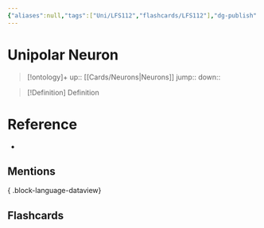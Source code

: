 ```yaml
---
{"aliases":null,"tags":["Uni/LFS112","flashcards/LFS112"],"dg-publish":true,"permalink":"/cards/unipolar-neuron/","dgPassFrontmatter":true}
---
```


# Unipolar Neuron

> [!ontology]+
> up:: [[Cards/Neurons\|Neurons]]
> jump:: 
> down:: 

> [!Definition] Definition
> 

<style> .container {font-family: sans-serif; text-align: center;} .button-wrapper button {z-index: 1;height: 40px; width: 100px; margin: 10px;padding: 5px;} .excalidraw .App-menu_top .buttonList { display: flex;} .excalidraw-wrapper { height: 800px; margin: 50px; position: relative;} :root[dir="ltr"] .excalidraw .layer-ui__wrapper .zen-mode-transition.App-menu_bottom--transition-left {transform: none;} </style><script src="https://cdn.jsdelivr.net/npm/react@17/umd/react.production.min.js"></script><script src="https://cdn.jsdelivr.net/npm/react-dom@17/umd/react-dom.production.min.js"></script><script type="text/javascript" src="https://cdn.jsdelivr.net/npm/@excalidraw/excalidraw@0/dist/excalidraw.production.min.js"></script><div id="Unipolar_Neuron_Diagramexcalidraw.md1"></div><script>(function(){const InitialData={"type":"excalidraw","version":2,"source":"https://github.com/zsviczian/obsidian-excalidraw-plugin/releases/tag/1.9.20","elements":[{"id":"s66r_t21VzBLtaodkC95S","type":"image","x":-316.3854064941406,"y":-240.33465576171875,"width":597,"height":418,"angle":0,"strokeColor":"transparent","backgroundColor":"transparent","fillStyle":"hachure","strokeWidth":1,"strokeStyle":"solid","roughness":1,"opacity":100,"groupIds":[],"frameId":null,"roundness":null,"seed":1082013654,"version":44,"versionNonce":1267655434,"isDeleted":false,"boundElements":null,"updated":1696636346831,"link":null,"locked":false,"status":"pending","fileId":"a69b018934ade11cc5055e4a79198d3e7e25bb71","scale":[1,1]},{"id":"GLg4prZ7QEyjc1-dx5-LA","type":"arrow","x":-115.4738170482494,"y":-237.00115189728913,"width":87.82579210069443,"height":143.14007794415508,"angle":0,"strokeColor":"#1e1e1e","backgroundColor":"transparent","fillStyle":"hachure","strokeWidth":2,"strokeStyle":"solid","roughness":1,"opacity":100,"groupIds":[],"frameId":null,"roundness":{"type":2},"seed":857357206,"version":63,"versionNonce":596388502,"isDeleted":false,"boundElements":null,"updated":1696636346831,"link":null,"locked":false,"points":[[0,0],[-87.82579210069443,143.14007794415508]],"lastCommittedPoint":null,"startBinding":{"elementId":"qEpEqGzd","focus":-0.2173638911787233,"gap":2.5669756288880023},"endBinding":null,"startArrowhead":null,"endArrowhead":"arrow"},{"id":"qEpEqGzd","type":"rectangle","x":-167.53890313042533,"y":-276.56812752617714,"width":102.71992492675781,"height":37,"angle":0,"strokeColor":"#1e1e1e","backgroundColor":"transparent","fillStyle":"hachure","strokeWidth":1,"strokeStyle":"solid","roughness":1,"opacity":100,"roundness":{"type":1},"seed":40481,"version":104,"versionNonce":1251078602,"updated":1696636346831,"isDeleted":false,"groupIds":[],"boundElements":[{"type":"text","id":"MIzT91vC"},{"id":"GLg4prZ7QEyjc1-dx5-LA","type":"arrow"}],"link":null,"locked":false},{"text":"Cell Body","fontSize":20,"fontFamily":1,"textAlign":"center","verticalAlign":"middle","baseline":16,"id":"MIzT91vC","type":"text","x":-161.53890313042533,"y":-270.56812752617714,"width":90.71992492675781,"height":25,"angle":0,"strokeColor":"#1e1e1e","backgroundColor":"transparent","fillStyle":"hachure","strokeWidth":1,"strokeStyle":"solid","roughness":1,"opacity":100,"roundness":{"type":1},"seed":96089,"version":103,"versionNonce":1427531734,"updated":1696636346831,"isDeleted":false,"groupIds":[],"boundElements":[],"link":null,"locked":false,"containerId":"qEpEqGzd","originalText":"Cell Body","rawText":"Cell Body","lineHeight":1.25},{"id":"GFcHguEv","type":"rectangle","x":-14.171852111816406,"y":-223.72500032848774,"width":77.45228576660156,"height":37,"angle":0,"strokeColor":"#1e1e1e","backgroundColor":"transparent","fillStyle":"hachure","strokeWidth":1,"strokeStyle":"solid","roughness":1,"opacity":100,"roundness":{"type":1},"seed":76505,"version":96,"versionNonce":680922518,"updated":1696636355761,"isDeleted":false,"groupIds":[],"boundElements":[{"type":"text","id":"geOA12b4"},{"id":"oQFltvoCzKOOxl2xdGGzW","type":"arrow"}],"link":null,"locked":false},{"text":"Axon","fontSize":20,"fontFamily":1,"textAlign":"center","verticalAlign":"middle","baseline":16,"id":"geOA12b4","type":"text","x":2.164306640625,"y":-217.72500032848774,"width":44.77996826171875,"height":25,"angle":0,"strokeColor":"#1e1e1e","backgroundColor":"transparent","fillStyle":"hachure","strokeWidth":1,"strokeStyle":"solid","roughness":1,"opacity":100,"roundness":{"type":1},"seed":46691,"version":97,"versionNonce":178386518,"updated":1696636348970,"isDeleted":false,"groupIds":[],"boundElements":[],"link":"[[Cards/Axons\|Axons]]","locked":false,"containerId":"GFcHguEv","originalText":"Axon","rawText":"[[Cards/Axons\|Axon]]","lineHeight":1.25},{"id":"oQFltvoCzKOOxl2xdGGzW","type":"arrow","x":19.527122497558594,"y":-186.06513018078266,"width":54.084930419921875,"height":133.89785766601562,"angle":0,"strokeColor":"#1e1e1e","backgroundColor":"transparent","fillStyle":"hachure","strokeWidth":2,"strokeStyle":"solid","roughness":1,"opacity":100,"groupIds":[],"frameId":null,"roundness":{"type":2},"seed":1357836490,"version":168,"versionNonce":2038270038,"isDeleted":false,"boundElements":null,"updated":1696636355761,"link":null,"locked":false,"points":[[0,0],[-54.084930419921875,133.89785766601562]],"lastCommittedPoint":null,"startBinding":{"elementId":"GFcHguEv","focus":-0.058703192633604705,"gap":1},"endBinding":null,"startArrowhead":null,"endArrowhead":"arrow"},{"id":"gAREsVno","type":"rectangle","x":133.83092498779297,"y":-241.61421389049946,"width":144.97988891601562,"height":37,"angle":0,"strokeColor":"#1e1e1e","backgroundColor":"transparent","fillStyle":"hachure","strokeWidth":1,"strokeStyle":"solid","roughness":1,"opacity":100,"roundness":{"type":1},"seed":81111,"version":46,"versionNonce":574764298,"updated":1696636393494,"isDeleted":false,"groupIds":[],"boundElements":[{"type":"text","id":"BI4S7V8q"},{"id":"G77E9HBHqm_Ri624JWzw4","type":"arrow"}],"link":null,"locked":false},{"text":"Dendrites","fontSize":20,"fontFamily":1,"textAlign":"center","verticalAlign":"middle","baseline":16,"id":"BI4S7V8q","type":"text","x":159.65091705322266,"y":-235.61421389049946,"width":93.33990478515625,"height":25,"angle":0,"strokeColor":"#1e1e1e","backgroundColor":"transparent","fillStyle":"hachure","strokeWidth":1,"strokeStyle":"solid","roughness":1,"opacity":100,"roundness":{"type":1},"seed":51193,"version":47,"versionNonce":431802058,"updated":1696636387265,"isDeleted":false,"groupIds":[],"boundElements":[],"link":"[[Cards/Dendrites\|Dendrites]]","locked":false,"containerId":"gAREsVno","originalText":"Dendrites","rawText":"[[Cards/Dendrites\|Dendrites]]","lineHeight":1.25},{"id":"G77E9HBHqm_Ri624JWzw4","type":"arrow","x":209.66277313232422,"y":-203.40342516369282,"width":29.876022338867188,"height":120.4534912109375,"angle":0,"strokeColor":"#1e1e1e","backgroundColor":"transparent","fillStyle":"hachure","strokeWidth":2,"strokeStyle":"solid","roughness":1,"opacity":100,"groupIds":[],"frameId":null,"roundness":{"type":2},"seed":459839510,"version":108,"versionNonce":33295370,"isDeleted":false,"boundElements":null,"updated":1696636435685,"link":null,"locked":false,"points":[[0,0],[-29.876022338867188,120.4534912109375]],"lastCommittedPoint":null,"startBinding":{"elementId":"gAREsVno","focus":-0.10678415209270525,"gap":1.2107887268066406},"endBinding":null,"startArrowhead":null,"endArrowhead":"arrow"}],"appState":{"theme":"dark","viewBackgroundColor":"#ffffff","currentItemStrokeColor":"#1e1e1e","currentItemBackgroundColor":"transparent","currentItemFillStyle":"hachure","currentItemStrokeWidth":2,"currentItemStrokeStyle":"solid","currentItemRoughness":1,"currentItemOpacity":100,"currentItemFontFamily":1,"currentItemFontSize":20,"currentItemTextAlign":"left","currentItemStartArrowhead":null,"currentItemEndArrowhead":"arrow","scrollX":157.26586151123047,"scrollY":372.8203319973415,"zoom":{"value":1.6},"currentItemRoundness":"round","gridSize":null,"gridColor":{"Bold":"#C9C9C9FF","Regular":"#EDEDEDFF"},"currentStrokeOptions":null,"previousGridSize":null,"frameRendering":{"enabled":true,"clip":true,"name":true,"outline":true}},"files":{}};InitialData.scrollToContent=true;App=()=>{const e=React.useRef(null),t=React.useRef(null),[n,i]=React.useState({width:void 0,height:void 0});return React.useEffect(()=>{i({width:t.current.getBoundingClientRect().width,height:t.current.getBoundingClientRect().height});const e=()=>{i({width:t.current.getBoundingClientRect().width,height:t.current.getBoundingClientRect().height})};return window.addEventListener("resize",e),()=>window.removeEventListener("resize",e)},[t]),React.createElement(React.Fragment,null,React.createElement("div",{className:"excalidraw-wrapper",ref:t},React.createElement(ExcalidrawLib.Excalidraw,{ref:e,width:n.width,height:n.height,initialData:InitialData,viewModeEnabled:!0,zenModeEnabled:!0,gridModeEnabled:!1})))},excalidrawWrapper=document.getElementById("Unipolar_Neuron_Diagramexcalidraw.md1");ReactDOM.render(React.createElement(App),excalidrawWrapper);})();</script>
# Reference
- 

## Mentions

{ .block-language-dataview}

## Flashcards
